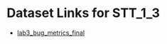   # Dataset Links for STT_1_3

  - [lab3_bug_metrics_final](https://github.com/ps-keerthana/STT_1_3/releases/download/v1.0/lab3_bug_metrics_final.csv)
